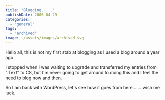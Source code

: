 ```yaml
---
title: "Blogging....."
publishDate: 2006-04-29
categories: 
  - "general"
tags: 
  - "archived"
image: ~/assets/images/archived.svg
---
```


Hello all, this is not my first stab at blogging as I used a blog around a year ago.

I stopped when I was waiting to upgrade and transferred my entries from ".Text" to CS, but I'm never going to get around to doing this and I feel the need to blog now and then.

So I am back with WordPress, let's see how it goes from here........wish me luck.
